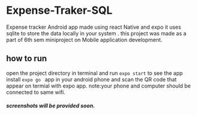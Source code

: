 # Expense-Traker-SQL
Expense tracker Android  app made using react Native and expo 
it  uses sqlite to store the data locally in your system .
this project was made as a part of 6th sem miniproject on Mobile application development.



## how to run 
open the project directory in terminal  and run `expo start`
to see the app install `expo go ` app in your android phone and scan the QR code that appear on termial with expo app.
note:your phone and computer should be connected to same wifi.

##### screenshots will be provided soon.
